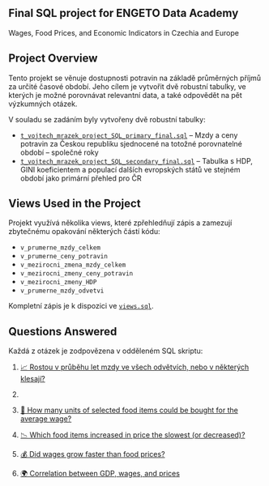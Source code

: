  ## Final SQL project for ENGETO Data Academy 
Wages, Food Prices, and Economic Indicators in Czechia and Europe


## Project Overview
Tento projekt se věnuje dostupnosti potravin na základě průměrných příjmů za určité časové období. Jeho cílem je vytvořit dvě robustní tabulky, ve kterých je možné porovnávat relevantní data, a také odpovědět na pět výzkumných otázek.

V souladu se zadáním byly vytvořeny dvě robustní tabulky:
- [`t_vojtech_mrazek_project_SQL_primary_final.sql`](./t_vojtech_mrazek_project_SQL_primary_final.sql) – Mzdy a ceny potravin za Českou republiku sjednocené na totožné porovnatelné období – společné roky
- [`t_vojtech_mrazek_project_SQL_secondary_final.sql`](./t_vojtech_mrazek_project_SQL_secondary_final.sql) – Tabulka s HDP, GINI koeficientem a populací dalších evropských států ve stejném období jako primární přehled pro ČR

## Views Used in the Project
Projekt využívá několika views, které zpřehledňují zápis a zamezují zbytečnému opakování některých částí kódu:

- `v_prumerne_mzdy_celkem`
- `v_prumerne_ceny_potravin`
- `v_mezirocni_zmena_mzdy_celkem`
- `v_mezirocni_zmeny_ceny_potravin`
- `v_mezirocni_zmeny_HDP`
- `v_prumerne_mzdy_odvetvi`

Kompletní zápis je k dispozici ve [`views.sql`](./views.sql).

## Questions Answered
Každá z otázek je zodpovězena v odděleném SQL skriptu:

1. [📈 Rostou v průběhu let mzdy ve všech odvětvích, nebo v některých klesají?](./q1_wages_by_industry.sql)


2. 
3. [🍞 How many units of selected food items could be bought for the average wage?](./q2_food_units_per_wage.sql)
4. [📉 Which food items increased in price the slowest (or decreased)?](./q3_slowest_rising_foods.sql)
5. [💰 Did wages grow faster than food prices?](./q4_wage_vs_food_growth.sql)
6. [🌍 Correlation between GDP, wages, and prices](./q5_correlation_macro.sql)
